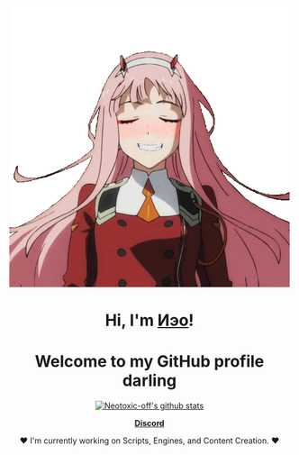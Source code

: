 <p align="center">
    <a><img src="https://raw.githubusercontent.com/Neotoxic-off/Neotoxic-off/master/img/tenor.gif" alt="[002]"></a>
</p>

<h1 align="center">Hi, I'm <a href="https://github.com/Neotoxic-off">Иэο</a>!</h1>
<h1 align="center">Welcome to my GitHub profile darling</h1>

<p align="center">
  <a href="https://github.com/Neotoxic-off"><img src="https://github-readme-stats.vercel.app/api?username=Neotoxic-off&show_icons=true&theme=dark&hide_border=true" alt="Neotoxic-off's github stats"></a>
</p>

<p align = "center">
    <strong><a href="https://64.media.tumblr.com/c75aec5ef73a7d164e629e7032584f4f/tumblr_o79shuXSfS1vql0vao1_500.gifv">Discord</a></strong>
</p>

<p align = "center">❤ I'm currently working on Scripts, Engines, and Content Creation. ❤</p>
